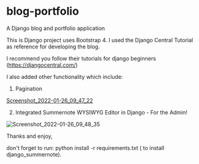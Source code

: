 # blog-portfolio
A Django blog and portfolio application

This is Django project uses Bootstrap 4. I used the Django Central Tutorial as reference for developing the blog. 

I recommend you follow their tutorials for django beginners (https://djangocentral.com/)

I also added other functionality which include:

1. Pagination

[Screenshot_2022-01-26_09_47_22](https://user-images.githubusercontent.com/18099733/151188344-e9dcc391-8c91-4e3a-9185-793c8eded825.png)


2. Integrated Summernote WYSIWYG Editor in Django - For the Admin!

![Screenshot_2022-01-26_09_48_35](https://user-images.githubusercontent.com/18099733/151188553-10f15019-a6da-4cf5-9cf4-dcd97eaee520.png)

Thanks and enjoy, 

don't forget to run: python install -r requirements.txt ( to install django_summernote).
